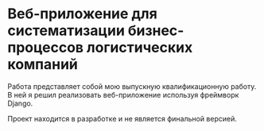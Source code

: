# Веб-приложение для систематизации бизнес-процессов логистических компаний

Работа представляет собой мою выпускную квалификационную работу. В ней я решил реализовать веб-приложение используя фреймворк Django.

Проект находится в разработке и не является финальной версией.
